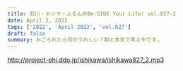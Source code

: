 ```yaml
---
title: 石川・ホンマ・ぶるんのBe-SIDE Your Life! vol.827-2
date: April 2, 2022
tags: ['2022', 'April 2022', 'vol.827']
draft: false
summary: おごられたら何がうれしい？割と本気で考え中です…
---
```


http://project-phi.ddo.jp/ishikawa/ishikawa827_2.mp3
